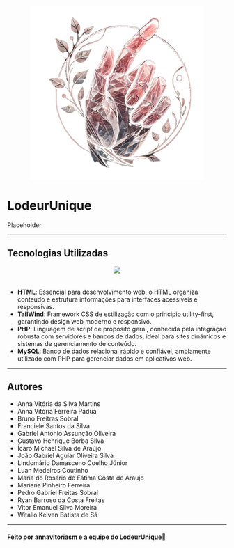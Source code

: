 <div align="center">
  <img src="https://github.com/Usaan/LodeurUniquePIE2/blob/main/Logo-Louder.png" alt="LodeurUnique Banner" width="400" height="auto">
</div>

# LodeurUnique
Placeholder

---

## Tecnologias Utilizadas

<div align="center">
  <img src="https://skillicons.dev/icons?i=html,tailwind,php,mysql">
  <br/>
  <br/>
</div>

- **HTML**: Essencial para desenvolvimento web, o HTML organiza conteúdo e estrutura informações para interfaces acessíveis e responsivas.
- **TailWind**: Framework CSS de estilização com o principio utility-first, garantindo design web moderno e responsivo.
- **PHP**: Linguagem de script de propósito geral, conhecida pela integração robusta com servidores e bancos de dados, ideal para sites dinâmicos e sistemas de gerenciamento de conteúdo.
- **MySQL**: Banco de dados relacional rápido e confiável, amplamente utilizado com PHP para gerenciar dados em aplicativos web.

---

## Autores
- Anna Vitória da Silva Martins
- Anna Vitória Ferreira Pádua
- Bruno Freitras Sobral
- Franciele Santos da Silva
- Gabriel Antonio Assunção Oliveira
- Gustavo Henrique Borba Silva
- Ícaro Michael Silva de Araújo
- João Gabriel Aguiar Oliveira Silva
- Lindomário Damasceno Coelho Júnior
- Luan Medeiros Coutinho
- Maria do Rosário de Fátima Costa de Araujo
- Mariana Pinheiro Ferreira
- Pedro Gabriel Freitas Sobral
- Ryan Barroso da Costa Freitas
- Vitor Emanuel Silva Moreira
- Witallo Kelven Batista de Sá

---

#### Feito por annavitoriasm e a equipe do LodeurUnique🤍
